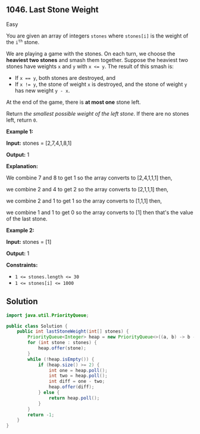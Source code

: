 ## 1046\. Last Stone Weight

Easy

You are given an array of integers `stones` where `stones[i]` is the weight of the <code>i<sup>th</sup></code> stone.

We are playing a game with the stones. On each turn, we choose the **heaviest two stones** and smash them together. Suppose the heaviest two stones have weights `x` and `y` with `x <= y`. The result of this smash is:

*   If `x == y`, both stones are destroyed, and
*   If `x != y`, the stone of weight `x` is destroyed, and the stone of weight `y` has new weight `y - x`.

At the end of the game, there is **at most one** stone left.

Return _the smallest possible weight of the left stone_. If there are no stones left, return `0`.

**Example 1:**

**Input:** stones = [2,7,4,1,8,1]

**Output:** 1

**Explanation:** 

We combine 7 and 8 to get 1 so the array converts to [2,4,1,1,1] then, 

we combine 2 and 4 to get 2 so the array converts to [2,1,1,1] then, 

we combine 2 and 1 to get 1 so the array converts to [1,1,1] then, 

we combine 1 and 1 to get 0 so the array converts to [1] then that's the value of the last stone.

**Example 2:**

**Input:** stones = [1]

**Output:** 1

**Constraints:**

*   `1 <= stones.length <= 30`
*   `1 <= stones[i] <= 1000`

## Solution

```java
import java.util.PriorityQueue;

public class Solution {
    public int lastStoneWeight(int[] stones) {
        PriorityQueue<Integer> heap = new PriorityQueue<>((a, b) -> b - a);
        for (int stone : stones) {
            heap.offer(stone);
        }
        while (!heap.isEmpty()) {
            if (heap.size() >= 2) {
                int one = heap.poll();
                int two = heap.poll();
                int diff = one - two;
                heap.offer(diff);
            } else {
                return heap.poll();
            }
        }
        return -1;
    }
}
```